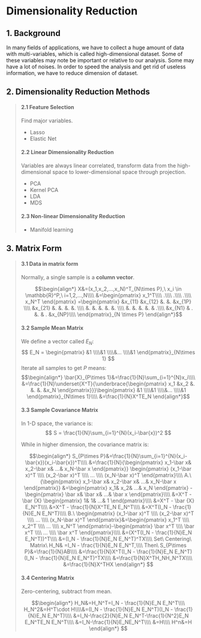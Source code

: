 # Dimensionality Reduction

## 1. Background

In many fields of applications, we have to collect a huge amount of data with multi-variables, which is called high-dimensional dataset. Some of these variables may note be important or relative to our analysis. Some may have a lot of noises. In order to speed the analysis and get rid of useless information, we have to reduce dimension of dataset.

## 2. Dimensionality Reduction Methods

>#### 2.1 Feature Selection
>Find major variables.
>* Lasso
>* Elastic Net
>
>#### 2.2 Linear Dimensionality Reduction
>Variables are always linear correlated, transform data from the high-dimensional space to lower-dimensional space through projection.
>* PCA
>* Kernel PCA
>* LDA
>* MDS
>
>#### 2.3 Non-linear Dimensionality Reduction
>* Manifold learning


## 3. Matrix Form

>#### 3.1 Data in matrix form
>Normally, a single sample is a **column vector**.
>
>$$\begin{align*}
>X&=(x_1,x_2,...,x_N)^T_{N\times P},\ x_i \in \mathbb{R}^P,\ i=1,2,...,N\\\\
>&=\begin{pmatrix}
>x_1^T\\\\ 
>.\\\\ 
>.\\\\ 
>.\\\\
>x_N^T 
>\end{pmatrix}
>=\begin{pmatrix}
>&x_{11}  &x_{12}  &.  &.  &x_{1P} \\\\ 
>&x_{21}  &.  &.  &.  &. \\\\ 
>&.  &.  &.  &.  &. \\\\ 
>&.  &.  &.  &.  & .\\\\ 
>&x_{N1}  & . &.  & . &x_{NP}\\\\
>\end{pmatrix}_{N \times P}
>\end{align*}$$
>
>
>#### 3.2 Sample Mean Matrix
>We define a vector called $E_N$:
>$$
>E_N = \begin{pmatrix}
>&1 \\\\&1  \\\\&... \\\\&1 
>\end{pmatrix}_{N\times 1}
>$$
>Iterate all samples to get $P$ means:
>$$\begin{align*}
>\bar{X}_{P\times 1}&=\frac{1}{N}\sum_{i=1}^{N}x_i\\\\
>&=\frac{1}{N}\underset{X^T}{\underbrace{\begin{pmatrix}
>x_1 &x_2  &. &. &. &x_N 
>\end{pmatrix}}}\begin{pmatrix}
>&1 \\\\&1  \\\\&... \\\\&1 
>\end{pmatrix}_{N\times 1}\\\\
>&=\frac{1}{N}X^TE_N
>\end{align*}$$
>
>#### 3.3 Sample Covariance Matrix
>
>In 1-D space, the variance is:
>$$
>S = \frac{1}{N}\sum_{i=1}^{N}(x_i-\bar{x})^2
>$$
>
>While in higher dimension, the covariance matrix is:
>
>$$\begin{align*}
>S_{P\times P}&=\frac{1}{N}\sum_{i=1}^{N}(x_i-\bar{x})(x_i-\bar{x})^T\\\\
>&=\frac{1}{N}{\begin{pmatrix}
>x_1-\bar x&  x_2-\bar x& ...& x_N-\bar x
>\end{pmatrix}}
>\begin{pmatrix}
>(x_1-\bar x)^T
>\\\\
>(x_2-\bar x)^T
>\\\\
>... 
>\\\\
>(x_N-\bar x)^T
>\end{pmatrix}\\\\
>A.\ {\begin{pmatrix}
>x_1-\bar x&  x_2-\bar x& ...& x_N-\bar x
>\end{pmatrix}} &=\begin{pmatrix}
>x_1&  x_2& ...& x_N
>\end{pmatrix} -\begin{pmatrix}
>\bar x&  \bar x& ...& \bar x
>\end{pmatrix}\\\\
>&=X^T - \bar {X} \begin{pmatrix}
>1&  1& ...& 1
>\end{pmatrix}\\\\
>&=X^T - \bar {X} E_N^T\\\\
>&=X^T - \frac{1}{N}X^TE_N E_N^T\\\\
>&=X^T(I_N - \frac{1}{N}E_N E_N^T)\\\\
>B.\ \begin{pmatrix}
>(x_1-\bar x)^T
>\\\\
>(x_2-\bar x)^T
>\\\\
>... 
>\\\\
>(x_N-\bar x)^T
>\end{pmatrix}&=\begin{pmatrix}
>x_1^T
>\\\\
>x_2^T
>\\\\
>... 
>\\\\
>x_N^T
>\end{pmatrix}-\begin{pmatrix}
>\bar x^T
>\\\\
>\bar x^T
>\\\\
>... 
>\\\\
>\bar x^T
>\end{pmatrix}\\\\
>&=(X^T(I_N - \frac{1}{N}E_N E_N^T))^T\\\\
>&=(I_N - \frac{1}{N}E_N E_N^T)^TX\\\\
>Set\ Centering\ Matrix\ H_N& =I_N - \frac{1}{N}E_N E_N^T,\\\\
>Then\ S_{P\times P}&=\frac{1}{N}AB\\\\
>&=\frac{1}{N}X^T(I_N - \frac{1}{N}E_N E_N^T)(I_N - \frac{1}{N}E_N E_N^T)^TX\\\\
>&=\frac{1}{N}X^TH_NH_N^TX\\\\
>&=\frac{1}{N}X^THX
>\end{align*}
>$$
>
>
>#### 3.4 Centering Matrix
>Zero-centering, subtract from mean.
> 
>$$\begin{align*}
>H_N&=H_N^T=I_N - \frac{1}{N}E_N E_N^T\\\\
>H_N^2&=H^T\cdot H\\\\&=(I_N - \frac{1}{N}E_N E_N^T)(I_N - \frac{1}{N}E_N E_N^T)\\\\
>&=I_N-\frac{2}{N}E_N E_N^T-\frac{1}{N^2}E_N E_N^TE_N E_N^T\\\\
>&=I_N-\frac{1}{N}E_NE_N^T\\\\
>&=H\\\\
>H^n&=H
>\end{align*}
>$$
